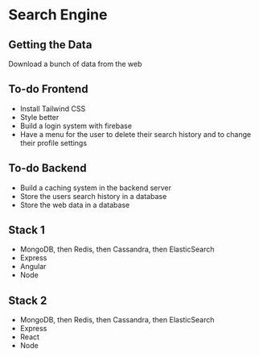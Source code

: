 # Search Engine

## Getting the Data
Download a bunch of data from the web

## To-do Frontend
- Install Tailwind CSS
- Style better
- Build a login system with firebase
- Have a menu for the user to delete their search history and to change their profile settings

## To-do Backend
- Build a caching system in the backend server
- Store the users search history in a database
- Store the web data in a database

## Stack 1
- MongoDB, then Redis, then Cassandra, then ElasticSearch
- Express
- Angular
- Node

## Stack 2
- MongoDB, then Redis, then Cassandra, then ElasticSearch
- Express
- React
- Node

